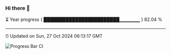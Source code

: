 ### Hi there 👋

⏳ Year progress { ████████████████████████▁▁▁▁▁▁ } 82.04 %

---

⏰ Updated on Sun, 27 Oct 2024 06:13:17 GMT

![Progress Bar CI](https://github.com/Shyam-Makwana/GitHub-Actions-Demo/workflows/Progress%20Bar%20CI/badge.svg)
